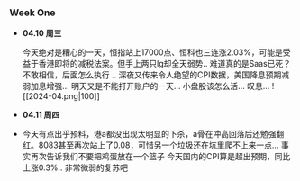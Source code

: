 ### Week One

-  **04.10 周三**

	今天绝对是糟心的一天，恒指站上17000点、恒科也三连涨2.03%，可能是受益于香港即将的减税法案。但手上两只lg却全天弱势..  难道真的是Saas已死？不敢相信，后面怎么执行 ..
	深夜又传来令人绝望的CPI数据，美国降息预期减弱加息增强...
	明天又是不能打开账户的一天... 小盘股该怎么活... 叹息... 
	 ![[2024-04.png|100]]


-  **04.11 周四**
-
	今天有点出乎预料，港a都没出现太明显的下杀，a骨在冲高回落后还勉强翻红。8083甚至再次站上了0.08，可惜另一个垃圾还在坑里爬不上来一点... 事实再次告诉我们不要把鸡蛋放在一个篮子
	今天国内的CPI算是超出预期，同比上涨0.3%.. 非常微弱的复苏吧





